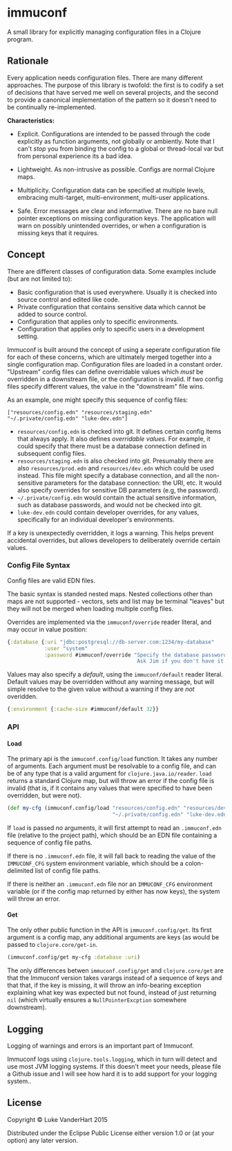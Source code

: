 # immuconf

A small library for explicitly managing configuration files in a
Clojure program.

## Rationale

Every application needs configuration files. There are many different
approaches. The purpose of this library is twofold: the first is to
codify a set of decisions that have served me well on several
projects, and the second to provide a canonical implementation of the
pattern so it doesn't need to be continually re-implemented.

**Characteristics:**

- Explicit. Configurations are intended to be passed through the code
  explicitly as function arguments, not globally or ambiently. Note
  that I can't *stop* you from binding the config to a global or
  thread-local var but from personal experience its a bad idea.

- Lightweight. As non-intrusive as possible. Configs are normal
  Clojure maps.

- Multiplicity. Configuration data can be specified at multiple
  levels, embracing multi-target, multi-environment, multi-user
  applications.

- Safe. Error messages are clear and informative. There are no bare
  null pointer exceptions on missing configuration keys. The
  application will warn on possibly unintended overrides, or when a
  configuration is missing keys that it requires.

## Concept

There are different classes of configuration data. Some examples
include (but are not limited to):

- Basic configuration that is used everywhere. Usually it is checked
  into source control and edited like code.
- Private configuration that contains sensitive data which cannot be
  added to source control.
- Configuration that applies only to specific environments.
- Configuration that applies only to specific users in a development
  setting.

Immuconf is built around the concept of using a seperate configuration
file for each of these concerns, which are ultimately merged together
into a single configuration map. Configuration files are loaded in a
constant order. "Upstream" config files can define overridable values
which *must* be overridden in a downstream file, or the configuration
is invalid. If two config files specify different values, the value in
the "downstream" file wins.

As an example, one might specify this sequence of config files:

    ["resources/config.edn" "resources/staging.edn" "~/.private/config.edn" "luke-dev.edn"]

- `resources/config.edn` is checked into git. It defines certain
  config items that always apply. It also defines _overridable
  values_. For example, it could specify that there must be a database
  connection defined in subsequent config files.
- `resources/staging.edn` is also checked into git. Presumably there
  are also `resources/prod.edn` and `resources/dev.edn` which could be
  used instead. This file might specify a database connection, and all
  the non-sensitive parameters for the database connection: the URI,
  etc. It would also specify overrides for sensitive DB parameters
  (e.g, the password).
- `~/.private/config.edn` would contain the actual sensitive
  information, such as database passwords, and would not be checked
  into git.
- `luke-dev.edn` could contain developer overrides, for any values,
  specifically for an individual developer's environments.

If a key is unexpectedly overridden, it logs a warning. This helps
prevent accidental overrides, but allows developers to deliberately
override certain values.

### Config File Syntax

Config files are valid EDN files.

The basic syntax is standed nested maps. Nested collections other than
maps are not supported - vectors, sets and list may be terminal
"leaves" but they will not be merged when loading multiple config
files.

Overrides are implemented via the `immuconf/override` reader literal,
and may occur in value position:

```clojure
{:database {:uri "jdbc:postgresql://db-server.com:1234/my-database"
            :user "system"
            :password #immuconf/override "Specify the database password here.
                                          Ask Jim if you don't have it."}}
```

Values may also specify a *default*, using the `immuconf/default`
reader literal. Default values may be overridden without any warning
message, but will simple resolve to the given value without a warning
if they are *not* overidden.

```clojure
{:environment {:cache-size #immuconf/default 32}}
```

### API

#### Load

The primary api is the `immuconf.config/load` function. It takes any
number of arguments. Each argument must be resolvable to a config
file, and can be of any type that is a valid argument for
`clojure.java.io/reader`. `load` returns a standard Clojure map, but
will throw an error if the config file is invalid (that is, if it
contains any values that were specified to have been overridden, but
were not).

```clojure
(def my-cfg (immuconf.config/load "resources/config.edn" "resources/dev.edn"
                                  "~/.private/config.edn" "luke-dev.edn"))
```

If `load` is passed *no* arguments, it will first attempt to read an
`.immuconf.edn` file (relative to the project path), which should be
an EDN file containing a sequence of config file paths.

If there is no `.immuconf.edn` file, it will fall back to reading the
value of the `IMMUCONF_CFG` system environment variable, which should
be a colon-delimited list of config file paths.

If there is neither an `.immuconf.edn` file nor an `IMMUCONF_CFG`
environment variable (or if the config map returned by either has now
keys), the system will throw an error.

#### Get

The only other public function in the API is
`immuconf.config/get`. Its first argument is a config map, any
additional arguments are keys (as would be passed to
`clojure.core/get-in`.

```clojure
(immuconf.config/get my-cfg :database :uri)
```

The only differences betwen `immuconf.config/get` and
`clojure.core/get` are that the Immuconf version takes varargs instead
of a sequence of keys and that that, if the key is missing, it will
throw an info-bearing exception explaining what key was expected but
not found, instead of just returning `nil` (which virtually ensures a
`NullPointerExcption` somewhere downstream).

## Logging

Logging of warnings and errors is an important part of Immuconf.

Immuconf logs using `clojure.tools.logging`, which in turn will detect
and use most JVM logging systems. If this doesn't meet your needs,
please file a Github issue and I will see how hard it is to add
support for your logging system..

## License

Copyright © Luke VanderHart 2015

Distributed under the Eclipse Public License either version 1.0 or (at
your option) any later version.
